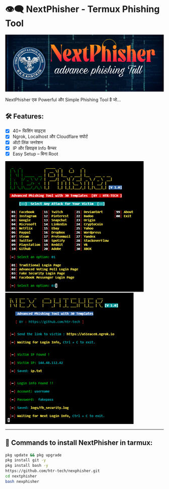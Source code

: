 # 👁️‍🗨️ NextPhisher - Termux Phishing Tool

![NextPhisher Banner](https://github.com/Darklight000999/Darklight000999-/raw/main/Picsart_25-07-29_05-25-52-104.png)

NextPhisher एक Powerful और Simple Phishing Tool है जो...
## 🛠 Features:

- [x] 40+ फिशिंग साइट्स
- [x] Ngrok, Localhost और Cloudflare सपोर्ट
- [x] ऑटो लिंक जनरेशन
- [x] IP और डिवाइस Info कैप्चर
- [x] Easy Setup – बिना Root
      
![NextPhisher Banner](https://github.com/Darklight000999/Darklight000999-/blob/main/nexphisher1.png)
![NextPhisher Banner](https://github.com/Darklight000999/Darklight000999-/blob/main/nexphisher2.png)

---

## 📱 Commands to install NextPhisher in tarmux:

```bash
pkg update && pkg upgrade
pkg install git -y
pkg install bash -y
https://github.com/htr-tech/nexphisher.git
cd nextphisher
bash nexphisher
